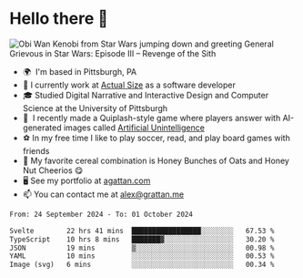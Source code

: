 <!--
**GameDog9988/GameDog9988** is a ✨ _special_ ✨ repository because its `README.md` (this file) appears on your GitHub profile.

Here are some ideas to get you started:

- 🔭 I’m currently working on ...
- 🌱 I’m currently learning ...
- 👯 I’m looking to collaborate on ...
- 🤔 I’m looking for help with ...
- 💬 Ask me about ...
- 📫 How to reach me: ...
- 😄 Pronouns: ...
- ⚡ Fun fact: ...
-->



Hello there 👋
==================================

![Obi Wan Kenobi from Star Wars jumping down and greeting General Grievous in Star Wars: Episode III – Revenge of the Sith](https://github.com/agrattan0820/agrattan0820/assets/51346343/689e56eb-29be-46a5-a079-28ea727b5f7e)


- 🌍  I'm based in Pittsburgh, PA
- 🔭  I currently work at [Actual Size](https://actualsize.com/) as a software developer
- 🎓  Studied Digital Narrative and Interactive Design and Computer Science at the University of Pittsburgh
- 👾  I recently made a Quiplash-style game where players answer with AI-generated images called [Artificial Unintelligence](https://github.com/agrattan0820/artificial-unintelligence)
- ⚽  In my free time I like to play soccer, read, and play board games with friends
- 🥣  My favorite cereal combination is Honey Bunches of Oats and Honey Nut Cheerios 😋
- 🖥️  See my portfolio at [agattan.com](http://agrattan.com/)
- 📫  You can contact me at [alex@grattan.me](mailto:alex@grattan.me)

<!--START_SECTION:waka-->

```txt
From: 24 September 2024 - To: 01 October 2024

Svelte        22 hrs 41 mins  █████████████████░░░░░░░░   67.53 %
TypeScript    10 hrs 8 mins   ███████▓░░░░░░░░░░░░░░░░░   30.20 %
JSON          19 mins         ▒░░░░░░░░░░░░░░░░░░░░░░░░   00.98 %
YAML          10 mins         ░░░░░░░░░░░░░░░░░░░░░░░░░   00.53 %
Image (svg)   6 mins          ░░░░░░░░░░░░░░░░░░░░░░░░░   00.34 %
```

<!--END_SECTION:waka-->
